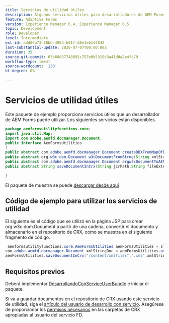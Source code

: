 ```yaml
---
title: Servicios de utilidad útiles
description: Algunos servicios útiles para desarrolladores de AEM Forms
feature: Adaptive Forms
version: Experience Manager 6.4, Experience Manager 6.5
topic: Development
role: Developer
level: Intermediate
exl-id: add06b73-18bb-4963-b91f-d8e1eb144842
last-substantial-update: 2020-07-07T00:00:00Z
duration: 35
source-git-commit: 03b68057748892c757e0b5315d3a41d0a2e4fc79
workflow-type: tm+mt
source-wordcount: '138'
ht-degree: 0%

---
```


# Servicios de utilidad útiles

Este paquete de ejemplo proporciona servicios útiles que un desarrollador de AEM Forms puede utilizar. Los siguientes servicios están disponibles.


```java
package aemformsutilityfunctions.core;
import java.util.Map;
import com.adobe.aemfd.docmanager.Document;
public interface AemFormsUtilities
{
public abstract com.adobe.aemfd.docmanager.Document createDDXFromMapOfDocuments(Map<String, com.adobe.aemfd.docmanager.Document> paramMap);
public abstract org.w3c.dom.Document w3cDocumentFromStrng(String xmlString);
public abstract com.adobe.aemfd.docmanager.Document orgw3cDocumentToAEMFDDocument(org.w3c.dom.Document xmlDocument);
public abstract String saveDocumentInCrx(String jcrPath,String fileExtension, Document documentToSave);

}
```

El paquete de muestra se puede [descargar desde aquí](assets/aemformsutilityfunctions.aemformsutilityfunctions.core-1.0-SNAPSHOT.jar)

## Código de ejemplo para utilizar los servicios de utilidad

El siguiente es el código que se utilizó en la página JSP para crear org.w3c.dom.Document a partir de una cadena, convertir el documento y almacenarlo en el repositorio de CRX, como se muestra en el siguiente fragmento de código.

```java
 aemformsutilityfunctions.core.AemFormsUtilities aemFormsUtilities = sling.getService(aemformsutilityfunctions.core.AemFormsUtilities.class);
com.adobe.aemfd.docmanager.Document xmlStringDoc = aemFormsUtilities.orgw3cDocumentToAEMFDDocument(aemFormsUtilities.w3cDocumentFromStrng("<data><fname>Girish</fname></data>"));
aemFormsUtilities.saveDocumentInCrx("/content/xmlfiles",".xml",xmlStringDoc);
```

## Requisitos previos


Deberá implementar [DesarrollandoConServiceUserBundle](https://experienceleague.adobe.com/docs/experience-manager-learn/assets/DevelopingWithServiceUser.jar?lang=es) e iniciar el paquete.


Si va a guardar documentos en el repositorio de CRX usando este servicio de utilidad, siga el [artículo del usuario de desarrollo con servicio](https://experienceleague.adobe.com/docs/experience-manager-learn/forms/adaptive-forms/service-user-tutorial-develop.html?lang=es#adaptive-forms). Asegúrese de proporcionar los [permisos necesarios](http://localhost:4502/useradmin) en las carpetas de CRX apropiadas al usuario del servicio FD.
